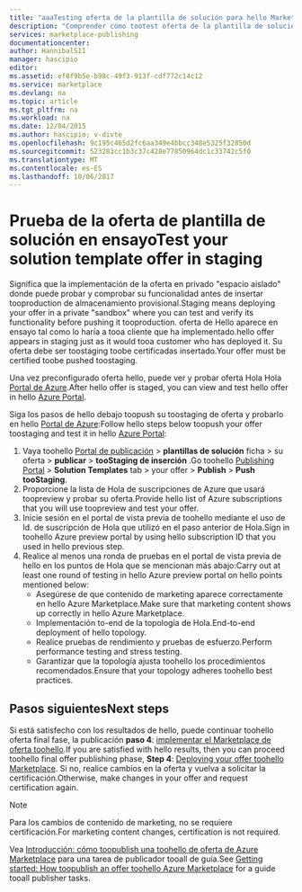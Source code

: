 ```yaml
---
title: "aaaTesting oferta de la plantilla de solución para hello Marketplace | Documentos de Microsoft"
description: "Comprender cómo tootest oferta de la plantilla de solución para hello Azure Marketplace."
services: marketplace-publishing
documentationcenter: 
author: HannibalSII
manager: hascipio
editor: 
ms.assetid: ef8f9b5e-b98c-49f3-913f-cdf772c14c12
ms.service: marketplace
ms.devlang: na
ms.topic: article
ms.tgt_pltfrm: na
ms.workload: na
ms.date: 12/04/2015
ms.author: hascipio; v-divte
ms.openlocfilehash: 9c195c465d2fc6aa349e4bbcc348e5325f32850d
ms.sourcegitcommit: 523283cc1b3c37c428e77850964dc1c33742c5f0
ms.translationtype: MT
ms.contentlocale: es-ES
ms.lasthandoff: 10/06/2017
---
```

# <a name="test-your-solution-template-offer-in-staging"></a><span data-ttu-id="b50da-103">Prueba de la oferta de plantilla de solución en ensayo</span><span class="sxs-lookup"><span data-stu-id="b50da-103">Test your solution template offer in staging</span></span>
<span data-ttu-id="b50da-104">Significa que la implementación de la oferta en privado "espacio aislado" donde puede probar y comprobar su funcionalidad antes de insertar tooproduction de almacenamiento provisional.</span><span class="sxs-lookup"><span data-stu-id="b50da-104">Staging means deploying your offer in a private "sandbox" where you can test and verify its functionality before pushing it tooproduction.</span></span> <span data-ttu-id="b50da-105">oferta de Hello aparece en ensayo tal como lo haría a tooa cliente que ha implementado.</span><span class="sxs-lookup"><span data-stu-id="b50da-105">hello offer appears in staging just as it would tooa customer who has deployed it.</span></span> <span data-ttu-id="b50da-106">Su oferta debe ser toostaging toobe certificadas insertado.</span><span class="sxs-lookup"><span data-stu-id="b50da-106">Your offer must be certified toobe pushed toostaging.</span></span>

<span data-ttu-id="b50da-107">Una vez preconfigurado oferta hello, puede ver y probar oferta Hola Hola [Portal de Azure](https://portal.azure.com/).</span><span class="sxs-lookup"><span data-stu-id="b50da-107">After hello offer is staged, you can view and test hello offer in hello [Azure Portal](https://portal.azure.com/).</span></span>

<span data-ttu-id="b50da-108">Siga los pasos de hello debajo toopush su toostaging de oferta y probarlo en hello [Portal de Azure](https://portal.azure.com/):</span><span class="sxs-lookup"><span data-stu-id="b50da-108">Follow hello steps below toopush your offer toostaging and test it in hello [Azure Portal](https://portal.azure.com/):</span></span>

1. <span data-ttu-id="b50da-109">Vaya toohello [Portal de publicación](https://publish.windowsazure.com) > **plantillas de solución** ficha > su oferta > **publicar** > **tooStaging de inserción** .</span><span class="sxs-lookup"><span data-stu-id="b50da-109">Go toohello [Publishing Portal](https://publish.windowsazure.com) > **Solution Templates** tab > your offer > **Publish** > **Push tooStaging**.</span></span>
2. <span data-ttu-id="b50da-110">Proporcione la lista de Hola de suscripciones de Azure que usará toopreview y probar su oferta.</span><span class="sxs-lookup"><span data-stu-id="b50da-110">Provide hello list of Azure subscriptions that you will use toopreview and test your offer.</span></span>
3. <span data-ttu-id="b50da-111">Inicie sesión en el portal de vista previa de toohello mediante el uso de Id. de suscripción de Hola que utilizó en el paso anterior de Hola.</span><span class="sxs-lookup"><span data-stu-id="b50da-111">Sign in toohello Azure preview portal by using hello subscription ID that you used in hello previous step.</span></span>
4. <span data-ttu-id="b50da-112">Realice al menos una ronda de pruebas en el portal de vista previa de hello en los puntos de Hola que se mencionan más abajo:</span><span class="sxs-lookup"><span data-stu-id="b50da-112">Carry out at least one round of testing in hello Azure preview portal on hello points mentioned below:</span></span>
   * <span data-ttu-id="b50da-113">Asegúrese de que contenido de marketing aparece correctamente en hello Azure Marketplace.</span><span class="sxs-lookup"><span data-stu-id="b50da-113">Make sure that marketing content shows up correctly in hello Azure Marketplace.</span></span>
   * <span data-ttu-id="b50da-114">Implementación to-end de la topología de Hola.</span><span class="sxs-lookup"><span data-stu-id="b50da-114">End-to-end deployment of hello topology.</span></span>
   * <span data-ttu-id="b50da-115">Realice pruebas de rendimiento y pruebas de esfuerzo.</span><span class="sxs-lookup"><span data-stu-id="b50da-115">Perform performance testing and stress testing.</span></span>
   * <span data-ttu-id="b50da-116">Garantizar que la topología ajusta toohello los procedimientos recomendados.</span><span class="sxs-lookup"><span data-stu-id="b50da-116">Ensure that your topology adheres toohello best practices.</span></span>

## <a name="next-steps"></a><span data-ttu-id="b50da-117">Pasos siguientes</span><span class="sxs-lookup"><span data-stu-id="b50da-117">Next steps</span></span>
<span data-ttu-id="b50da-118">Si está satisfecho con los resultados de hello, puede continuar toohello oferta final fase, la publicación **paso 4**: [implementar el Marketplace de oferta toohello](marketplace-publishing-push-to-production.md).</span><span class="sxs-lookup"><span data-stu-id="b50da-118">If you are satisfied with hello results, then you can proceed toohello final offer publishing phase, **Step 4**:  [Deploying your offer toohello Marketplace](marketplace-publishing-push-to-production.md).</span></span> <span data-ttu-id="b50da-119">Si no, realice cambios en la oferta y vuelva a solicitar la certificación.</span><span class="sxs-lookup"><span data-stu-id="b50da-119">Otherwise, make changes in your offer and request certification again.</span></span>

> [!NOTE]
> <span data-ttu-id="b50da-120">Para los cambios de contenido de marketing, no se requiere certificación.</span><span class="sxs-lookup"><span data-stu-id="b50da-120">For marketing content changes, certification is not required.</span></span>
> 
> 

<span data-ttu-id="b50da-121">Vea [Introducción: cómo toopublish una toohello de oferta de Azure Marketplace](marketplace-publishing-getting-started.md) para una tarea de publicador tooall de guía.</span><span class="sxs-lookup"><span data-stu-id="b50da-121">See [Getting started: How toopublish an offer toohello Azure Marketplace](marketplace-publishing-getting-started.md) for a guide tooall publisher tasks.</span></span>

